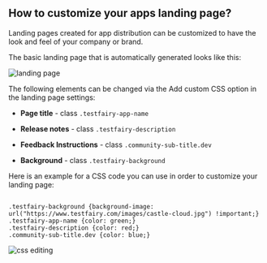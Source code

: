 ## How to customize your apps landing page?
Landing pages created for app distribution can be customized to have the look and feel of your company or brand.

The basic landing page that is automatically generated looks like this:


![landing page](/img/landing-page-customization-areas.png)


The following elements can be changed via the Add custom CSS option in the landing page settings:


 * **Page title** - class `.testfairy-app-name`
 
 * **Release notes** - class `.testfairy-description`
 
 * **Feedback Instructions** - class `.community-sub-title.dev`
 
 * **Background** - class `.testfairy-background`
 

Here is an example for a CSS code you can use in order to customize your landing page:

```

.testfairy-background {background-image: url("https://www.testfairy.com/images/castle-cloud.jpg") !important;}
.testfairy-app-name {color: green;}
.testfairy-description {color: red;}
.community-sub-title.dev {color: blue;}

```
 
 
![css editing](/img/landing-page-customization-css-place.png)
